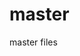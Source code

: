 # master
master files

<head>
  
<title></title>
  
<meta charset="utf-8">
<meta name="viewport" content="width=device-width, initial-scale=1">
    
<link rel="stylesheet" type="text/css" href="http://lindacom.infinityfreeapp.com/css/app.scss">
 <link rel="stylesheet" type="text/css" href="http://lindacom.infinityfreeapp.com/css/modules.scss">
<link rel="stylesheet" href="https://maxcdn.bootstrapcdn.com/bootstrap/3.3.7/css/bootstrap.min.css">
 <link rel="stylesheet" href="https://maxcdn.bootstrapcdn.com/font-awesome/4.7.0/css/font-awesome.min.css">
  <script src="https://ajax.googleapis.com/ajax/libs/jquery/3.1.1/jquery.min.js"></script>
  <script src="https://maxcdn.bootstrapcdn.com/bootstrap/3.3.7/js/bootstrap.min.js"></script>

</head>
